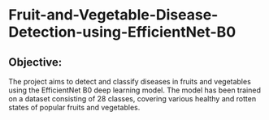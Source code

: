 # Fruit-and-Vegetable-Disease-Detection-using-EfficientNet-B0

## Objective:
The project aims to detect and classify diseases in fruits and vegetables using the EfficientNet B0 deep learning model. The model has been trained on a dataset consisting of 28 classes, covering various healthy and rotten states of popular fruits and vegetables.
